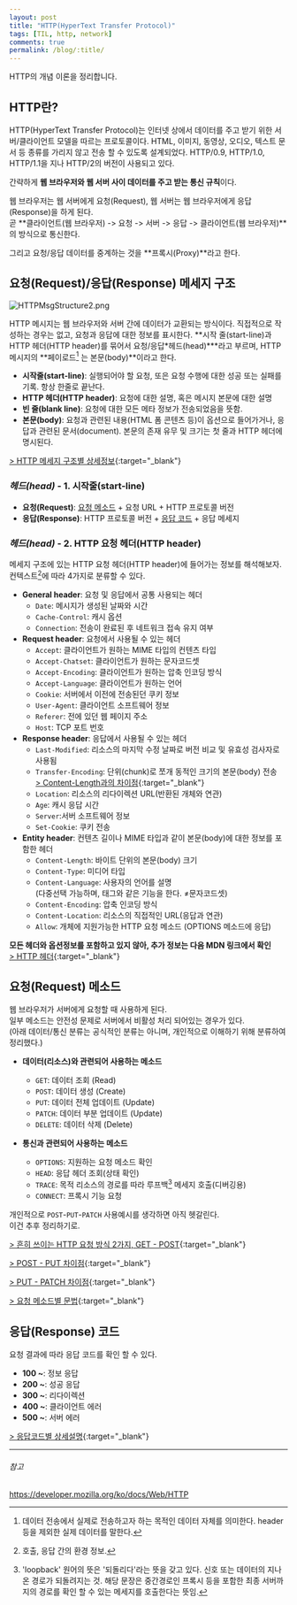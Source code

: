 ```yaml
---
layout: post
title: "HTTP(HyperText Transfer Protocol)"
tags: [TIL, http, network]
comments: true
permalink: /blog/:title/
---
```

HTTP의 개념 이론을 정리합니다.


## HTTP란?

HTTP(HyperText Transfer Protocol)는 인터넷 상에서 데이터를 주고 받기 위한 서버/클라이언트 모델을 따르는 프로토콜이다. HTML, 이미지, 동영상, 오디오, 텍스트 문서 등 종류를 가리지 않고 전송 할 수 있도록 설계되었다. HTTP/0.9, HTTP/1.0, HTTP/1.1을 지나 HTTP/2의 버전이 사용되고 있다.

간략하게 **웹 브라우저와 웹 서버 사이 데이터를 주고 받는 통신 규칙**이다.

웹 브라우저는 웹 서버에게 요청(Request), 웹 서버는 웹 브라우저에게 응답(Response)을 하게 된다.  
곧 **클라이언트(웹 브라우저) -> 요청 -> 서버 -> 응답 -> 클라이언트(웹 브라우저)**의 방식으로 통신한다.  

그리고 요청/응답 데이터를 중계하는 것을 **프록시(Proxy)**라고 한다.


## 요청(Request)/응답(Response) 메세지 구조

![HTTPMsgStructure2.png](../../images/blog/2019-06-22-http/HTTPMsgStructure2.png)

HTTP 메시지는 웹 브라우저와 서버 간에 데이터가 교환되는 방식이다. 직접적으로 작성하는 경우는 없고, 요청과 응답에 대한 정보를 표시한다.
**시작 줄(start-line)과 HTTP 헤더(HTTP header)를 묶어서 요청/응답*헤드(head)***라고 부르며, HTTP 메시지의 **페이로드[^1] 는 본문(body)**이라고 한다.

[^1]: 데이터 전송에서 실제로 전송하고자 하는 목적인 데이터 자체를 의미한다. header등을 제외한 실제 데이터를 말한다.

- **시작줄(start-line)**: 실행되어야 할 요청, 또은 요청 수행에 대한 성공 또는 실패를 기록. 항상 한줄로 끝난다.
- **HTTP 헤더(HTTP header)**: 요청에 대한 설명, 혹은 메시지 본문에 대한 설명
- **빈 줄(blank line)**: 요청에 대한 모든 메타 정보가 전송되었음을 뜻함.
- **본문(body)**: 요청과 관련된 내용(HTML 폼 콘텐츠 등)이 옵션으로 들어가거나, 응답과 관련된 문서(document). 본문의 존재 유무 및 크기는 첫 줄과 HTTP 헤더에 명시된다.

[> HTTP 메세지 구조별 상세정보](https://developer.mozilla.org/ko/docs/Web/HTTP/Messages#HTTP_%EC%9A%94%EC%B2%AD){:target="_blank"}

### *헤드(head)* - 1. 시작줄(start-line)
- **요청(Request)**: <u>요청 메소드</u> + 요청 URL + HTTP 프로토콜 버전
- **응답(Response)**: HTTP 프로토콜 버전 + <u>응답 코드</u> + 응답 메세지

### *헤드(head)* - 2. HTTP 요청 헤더(HTTP header)
메세지 구조에 있는 HTTP 요청 헤더(HTTP header)에 들어가는 정보를 해석해보자.  
컨텍스트[^2]에 따라 4가지로 분류할 수 있다.

[^2]: 호출, 응답 간의 환경 정보.

- **General header**: 요청 및 응답에서 공통 사용되는 헤더
    - `Date`: 메시지가 생성된 날짜와 시간
    - `Cache-Control`: 캐시 옵션
    - `Connection`: 전송이 완료된 후 네트워크 접속 유지 여부
- **Request header**: 요청에서 사용될 수 있는 헤더
    - `Accept`: 클라이언트가 원하는 MIME 타입의 컨텐츠 타입
    - `Accept-Chatset`: 클라이언트가 원하는 문자코드셋
    - `Accept-Encoding`: 클라이언트가 원하는 압축 인코딩 방식
    - `Accept-Language`: 클라이언트가 원하는 언어
    - `Cookie`: 서버에서 이전에 전송된던 쿠키 정보
    - `User-Agent`: 클라이언트 소프트웨어 정보
    - `Referer`: 전에 있던 웹 페이지 주소
    - `Host`: TCP 포트 번호
- **Response header**: 응답에서 사용될 수 있는 헤더
    - `Last-Modified`: 리소스의 마지막 수정 날짜로 버전 비교 및 유효성 검사자로 사용됨
    - `Transfer-Encoding`: 단위(chunk)로 쪼개 동적인 크기의 본문(body) 전송  
    [> Content-Length과의 차이점](https://b.pungjoo.com/entry/Transfer-Encoding-chunked-VS-Content-Length){:target="_blank"}
    - `Location`: 리소스의 리다이렉션 URL(반환된 개체와 연관)
    - `Age`: 캐시 응답 시간
    - `Server`:서버 소프트웨어 정보
    - `Set-Cookie`: 쿠키 전송
- **Entity header**: 컨텐츠 길이나 MIME 타입과 같이 본문(body)에 대한 정보를 포함한 헤더
    - `Content-Length`: 바이트 단위의 본문(body) 크기
    - `Content-Type`: 미디어 타입
    - `Content-Language`: 사용자의 언어를 설명   
    (다중선택 가능하며, <html lang>  태그와 같은 기능을 한다. ≠문자코드셋)
    - `Content-Encoding`: 압축 인코딩 방식
    - `Content-Location`: 리소스의 직접적인 URL(응답과 연관)
    - `Allow`: 개체에 지원가능한 HTTP 요청 메소드 (OPTIONS 메소드에 응답) 

**모든 헤더와 옵션정보를 포함하고 있지 않아, 추가 정보는 다음 MDN 링크에서 확인**  
[> HTTP 헤더](https://developer.mozilla.org/ko/docs/Web/HTTP/Headers){:target="_blank"}

## 요청(Request) 메소드

웹 브라우저가 서버에게 요청할 때 사용하게 된다.  
일부 메소드는 안전성 문제로 서버에서 비활성 처리 되어있는 경우가 있다.  
(아래 데이터/통신 분류는 공식적인 분류는 아니며, 개인적으로 이해하기 위해 분류하여 정리했다.)

- **데이터(리소스)와 관련되어 사용하는 메소드**
    - `GET`: 데이터 조회 (Read)
    - `POST`: 데이터 생성 (Create)
    - `PUT`: 데이터 전체 업데이트 (Update)
    - `PATCH`: 데이터 부분 업데이트 (Update)
    - `DELETE`: 데이터 삭제 (Delete)

- **통신과 관련되어 사용하는 메소드**  
    - `OPTIONS`: 지원하는 요청 메소드 확인
    - `HEAD`: 응답 헤더 조회(상태 확인)
    - `TRACE`:  목적 리소스의 경로를 따라 루프백[^3] 메세지 호출(디버깅용)
    - `CONNECT`: 프록시 기능 요청

[^3]: 'loopback' 원어의 뜻은 '되돌리다'라는 뜻을 갖고 있다. 신호 또는 데이터의 지나온 경로가 되돌려지는 것. 해당 문장은 중간경로인 프록시 등을 포함한 최종 서버까지의 경로를 확인 할 수 있는 메세지를 호출한다는 뜻임.

개인적으로 `POST`-`PUT`-`PATCH` 사용예시를 생각하면 아직 헷갈린다.  
이건 추후 정리하기로.

[> 흔히 쓰이는 HTTP 요청 방식 2가지, GET - POST](https://zetawiki.com/wiki/GET_%EB%B0%A9%EC%8B%9D,_POST_%EB%B0%A9%EC%8B%9D){:target="_blank"}

[> POST - PUT 차이점](https://blog.embian.com/66){:target="_blank"}

[> PUT - PATCH 차이점](https://papababo.tistory.com/269){:target="_blank"}

[> 요청 메소드별 문법](https://developer.mozilla.org/ko/docs/Web/HTTP/Methods){:target="_blank"}


## 응답(Response) 코드

요청 결과에 따라 응답 코드를 확인 할 수 있다.

- **100 ~**: 정보 응답
- **200 ~**: 성공 응답
- **300 ~**: 리다이렉션 
- **400 ~**: 클라이언트 에러 
- **500 ~**: 서버 에러

[> 응답코드별 상세설명](https://developer.mozilla.org/en-US/docs/Web/HTTP/Status){:target="_blank"}



***
###### 참고
https://developer.mozilla.org/ko/docs/Web/HTTP